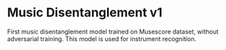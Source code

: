 # Music Disentanglement v1

First music disentanglement model trained on Musescore dataset, without adversarial training. 
This model is used for instrument recognition.
